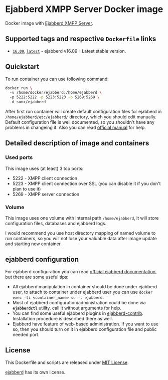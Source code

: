 # Ejabberd XMPP Server Docker image
Docker image with [Ejabberd XMPP Server](https://www.ejabberd.im/).

## Supported tags and respective `Dockerfile` links

* [`16.09`](https://github.com/SunAngel/ejabberd-docker/blob/16.09/docker/Dockerfile), [`latest`](https://github.com/SunAngel/ejabberd-docker/blob/master/docker/Dockerfile) - ejabberd v16.09 - Latest stable version.

## Quickstart

To run container you can use following command:
```bash
docker run \  
  -v /home/docker/ejabberd:/home/ejabberd \  
  -p 5222:5222 -p 5223:5223 -p 5269:5269 \  
  -d sunx/ejabberd
```

After first run container will create default configuration files for ejabberd in `/home/ejabberd/etc/ejabberd/` directory, which you should edit manually. Default configuration file is well documented, so you shouldn't have any problems in changeing it. Also you can read [official manual](https://docs.ejabberd.im/admin/configuration/) for help.

## Detailed description of image and containers

### Used ports

This image uses (at least) 3 tcp ports:
* 5222 - XMPP client connection
* 5223 - XMPP client connection over SSL (you can disable it if you don't plan to use it)
* 5269 - XMPP server connection

### Volume
This image uses one volume with internal path `/home/ejabberd`, it will store configuration files, databases and ejabberd logs.

I would recommend you use host directory mapping of named volume to run containers, so you will not lose your valuable data after image update and starting new container.

## ejabberd configuration

For ejabberd configuration you can read [official ejabberd documentation](https://docs.ejabberd.im/), but there are some useful tips:
* All ejabberd manipulation in container should be done under ejabberd user, to attach to container under ejabberd user you can use `docker exec -ti <container_name> su -l ejabberd`.
* Most of ejabberd configuration\administration could be done via **`ejabberdctl`** utility. call it without arguments for help.
* You can find some useful ejabberd plugins in [ejabberd-contrib](https://github.com/processone/ejabberd-contrib). Installation procedure is described there as well.
* Ejabberd have feature of web-based administration. If you want to use so, then you should turn on it in ejabberd configuration file and public needed port.

## License

This Dockerfile and scripts are released under [MIT License](https://github.com/SunAngel/ejabberd-docker/blob/master/LICENSE).

[ejabberd](https://github.com/processone/ejabberd/blob/master/COPYING) has its own license.
